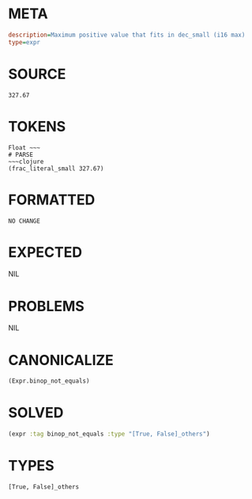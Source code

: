 # META
~~~ini
description=Maximum positive value that fits in dec_small (i16 max)
type=expr
~~~
# SOURCE
~~~roc
327.67
~~~
# TOKENS
~~~text
Float ~~~
# PARSE
~~~clojure
(frac_literal_small 327.67)
~~~
# FORMATTED
~~~roc
NO CHANGE
~~~
# EXPECTED
NIL
# PROBLEMS
NIL
# CANONICALIZE
~~~clojure
(Expr.binop_not_equals)
~~~
# SOLVED
~~~clojure
(expr :tag binop_not_equals :type "[True, False]_others")
~~~
# TYPES
~~~roc
[True, False]_others
~~~
